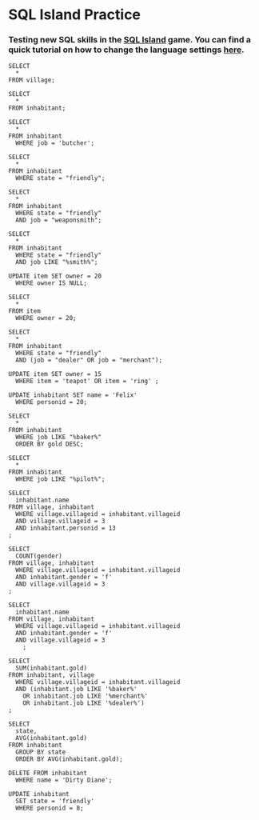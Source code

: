 # SQL Island Practice
### Testing new SQL skills in the [SQL Island](https://sql-island.informatik.uni-kl.de/) game. You can find a quick tutorial on how to change the language settings [here](https://medium.com/@trvlingteacher/sql-island-a-fun-way-to-learn-sql-e0cec7cce458).


```
SELECT 
  * 
FROM village;
```

```
SELECT 
  *
FROM inhabitant;
```

```
SELECT 
  * 
FROM inhabitant 
  WHERE job = 'butcher';
```

```
SELECT 
  *
FROM inhabitant
  WHERE state = "friendly";
```

```
SELECT 
  *
FROM inhabitant
  WHERE state = "friendly"
  AND job = "weaponsmith";
```

```
SELECT 
  *
FROM inhabitant
  WHERE state = "friendly"
  AND job LIKE "%smith%";
```

```
UPDATE item SET owner = 20 
  WHERE owner IS NULL;
```

```
SELECT 
  *
FROM item
  WHERE owner = 20;
```

```
SELECT 
  *
FROM inhabitant
  WHERE state = "friendly" 
  AND (job = "dealer" OR job = "merchant");
```

```
UPDATE item SET owner = 15 
  WHERE item = 'teapot' OR item = 'ring' ;
```


```
UPDATE inhabitant SET name = 'Felix' 
  WHERE personid = 20;
```


```
SELECT 
  * 
FROM inhabitant
  WHERE job LIKE "%baker%"
  ORDER BY gold DESC;
```

```
SELECT 
  * 
FROM inhabitant
  WHERE job LIKE "%pilot%";
```

```
SELECT 
  inhabitant.name 
FROM village, inhabitant 
  WHERE village.villageid = inhabitant.villageid 
  AND village.villageid = 3
  AND inhabitant.personid = 13
;
```

```
SELECT 
  COUNT(gender) 
FROM village, inhabitant 
  WHERE village.villageid = inhabitant.villageid 
  AND inhabitant.gender = 'f'
  AND village.villageid = 3
;
```

```
SELECT 
  inhabitant.name 
FROM village, inhabitant 
  WHERE village.villageid = inhabitant.villageid 
  AND inhabitant.gender = 'f'
  AND village.villageid = 3
	; 
```

```
SELECT 
  SUM(inhabitant.gold) 
FROM inhabitant, village
  WHERE village.villageid = inhabitant.villageid
  AND (inhabitant.job LIKE '%baker%' 
    OR inhabitant.job LIKE '%merchant%' 
    OR inhabitant.job LIKE '%dealer%')
;
```

```
SELECT 
  state, 
  AVG(inhabitant.gold) 
FROM inhabitant 
  GROUP BY state 
  ORDER BY AVG(inhabitant.gold);
```

```
DELETE FROM inhabitant 
  WHERE name = 'Dirty Diane';
```

```
UPDATE inhabitant 
  SET state = 'friendly' 
  WHERE personid = 8;
```

